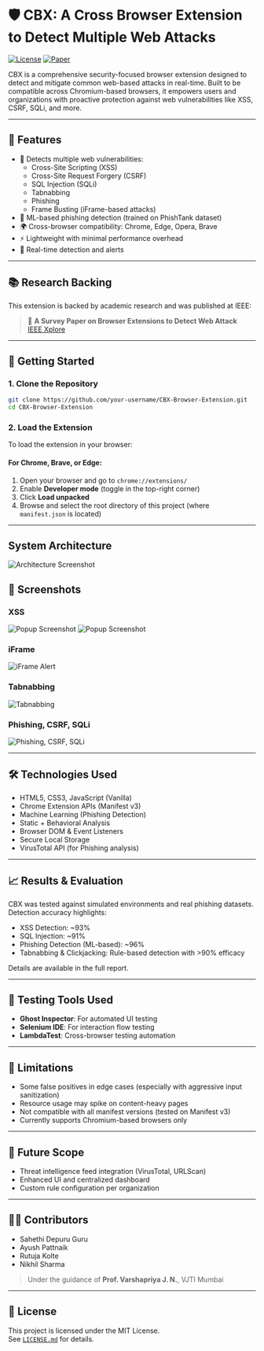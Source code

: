 # 🛡️ CBX: A Cross Browser Extension to Detect Multiple Web Attacks

[![License](https://img.shields.io/badge/license-MIT-blue.svg)](LICENSE)
[![Paper](https://img.shields.io/badge/IEEE-Publication-blue)](https://ieeexplore.ieee.org/document/10306729)

CBX is a comprehensive security-focused browser extension designed to detect and mitigate common web-based attacks in real-time. Built to be compatible across Chromium-based browsers, it empowers users and organizations with proactive protection against web vulnerabilities like XSS, CSRF, SQLi, and more.

---

## 📌 Features

- 🔐 Detects multiple web vulnerabilities:
  - Cross-Site Scripting (XSS)
  - Cross-Site Request Forgery (CSRF)
  - SQL Injection (SQLi)
  - Tabnabbing
  - Phishing
  - Frame Busting (iFrame-based attacks)
- 🧠 ML-based phishing detection (trained on PhishTank dataset)
- 🌍 Cross-browser compatibility: Chrome, Edge, Opera, Brave
- ⚡ Lightweight with minimal performance overhead
- 🔄 Real-time detection and alerts

---

## 📚 Research Backing

This extension is backed by academic research and was published at IEEE:

> 📄 **A Survey Paper on Browser Extensions to Detect Web Attack**  
> [IEEE Xplore](https://ieeexplore.ieee.org/document/10306729)

---

## 🚀 Getting Started

### 1. Clone the Repository

```bash
git clone https://github.com/your-username/CBX-Browser-Extension.git
cd CBX-Browser-Extension
```

### 2. Load the Extension

To load the extension in your browser:

#### For Chrome, Brave, or Edge:

1. Open your browser and go to `chrome://extensions/`
2. Enable **Developer mode** (toggle in the top-right corner)
3. Click **Load unpacked**
4. Browse and select the root directory of this project (where `manifest.json` is located)

---
## System Architecture
![Architecture Screenshot](screenshots/sysArch.png)

## 📸 Screenshots

### XSS
![Popup Screenshot](screenshots/xss1.png)
![Popup Screenshot](screenshots/xss2.png)

### iFrame
![iFrame Alert](screenshots/iframe.png)

### Tabnabbing
![Tabnabbing](screenshots/tabnabbing.png)

### Phishing, CSRF, SQLi
![Phishing, CSRF, SQLi](screenshots/phishing.png)

---
## 🛠️ Technologies Used

- HTML5, CSS3, JavaScript (Vanilla)
- Chrome Extension APIs (Manifest v3)
- Machine Learning (Phishing Detection)
- Static + Behavioral Analysis
- Browser DOM & Event Listeners
- Secure Local Storage
- VirusTotal API (for Phishing analysis)

---

## 📈 Results & Evaluation

CBX was tested against simulated environments and real phishing datasets. Detection accuracy highlights:

- XSS Detection: ~93%
- SQL Injection: ~91%
- Phishing Detection (ML-based): ~96%
- Tabnabbing & Clickjacking: Rule-based detection with >90% efficacy

Details are available in the full report.

---

## 🧪 Testing Tools Used

- **Ghost Inspector**: For automated UI testing
- **Selenium IDE**: For interaction flow testing
- **LambdaTest**: Cross-browser testing automation

---

## 🧩 Limitations

- Some false positives in edge cases (especially with aggressive input sanitization)
- Resource usage may spike on content-heavy pages
- Not compatible with all manifest versions (tested on Manifest v3)
- Currently supports Chromium-based browsers only

---

## 📅 Future Scope

- Threat intelligence feed integration (VirusTotal, URLScan)
- Enhanced UI and centralized dashboard
- Custom rule configuration per organization

---

## 👨‍💻 Contributors

- Sahethi Depuru Guru 
- Ayush Pattnaik  
- Rutuja Kolte  
- Nikhil Sharma  

> Under the guidance of **Prof. Varshapriya J. N.**, VJTI Mumbai

---

## 📄 License

This project is licensed under the MIT License.  
See [`LICENSE.md`](LICENSE.md) for details.


